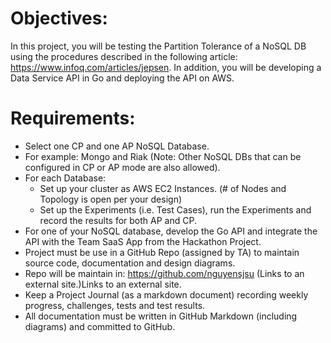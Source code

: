 # Objectives:

In this project, you will be testing the Partition Tolerance of a NoSQL DB using the procedures described in the following article:  https://www.infoq.com/articles/jepsen. In addition, you will be developing a Data Service API in Go and deploying the API on AWS.

# Requirements:

* Select one CP and one AP NoSQL Database. 
* For example: Mongo and Riak (Note: Other NoSQL DBs that can be configured in CP or AP mode are also allowed).
* For each Database:
  - Set up your cluster as AWS EC2 Instances.  (# of Nodes and Topology is open per your design)
  - Set up the Experiments (i.e. Test Cases), run the Experiments and record the results for both AP and CP.
* For one of your NoSQL database, develop the Go API and integrate the API with the Team SaaS App from the Hackathon Project.
* Project must be use in a GitHub Repo (assigned by TA) to maintain source code, documentation and design diagrams.
* Repo will be maintain in:  https://github.com/nguyensjsu (Links to an external site.)Links to an external site.
* Keep a Project Journal (as a markdown document) recording weekly progress, challenges, tests and test results.
* All documentation must be written in GitHub Markdown (including diagrams) and committed to GitHub.
